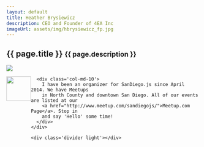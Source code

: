 ```yaml
---
layout: default
title: Heather Brysiewicz
description: CEO and Founder of 4EA Inc
imageUrl: assets/img/hbrysiewicz_fp.jpg
---
```


<div class="row">
  <div class="col-md-12">
    <h2>
      {{ page.title }}
      <small>{{ page.description }}</small>
    </h2>
  </div>
</div>

<div class="divider"></div>

<div class="row post">
  <div class="col-md-3">
    <img src='{{ page.imageUrl }}' />
  </div>

  <div class="col-md-offset-1 col-md-8">
    <div class="row">
      <div class='col-md-2'>
        <a href="http://sandiegojs.org" style="float:left;width:64px;">
          <img src='/assets/img/sandiegojs_icon.ico' width=64>
        </a>
      </div>

      <div class='col-md-10'>
        I have been an organizer for SanDiego.js since April 2014. We have Meetups
        in North County and downtown San Diego. All of our events are listed at our
        <a href="http://www.meetup.com/sandiegojs/">Meetup.com Page</a>. Stop in
        and say 'Hello' some time!
      </div>
    </div>

    <div class='divider light'></div>
  </div>
</div>